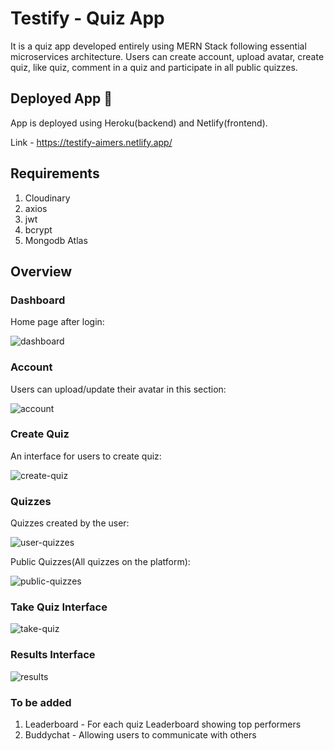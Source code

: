 
# Testify - Quiz App

It is a quiz app developed entirely using MERN Stack following essential microservices architecture. Users can create account, upload avatar, create quiz, like quiz, comment in a quiz and participate in all public quizzes.


## Deployed App 🚀
App is deployed using Heroku(backend) and Netlify(frontend).

Link - https://testify-aimers.netlify.app/

## Requirements
1. Cloudinary
2. axios
3. jwt
4. bcrypt
5. Mongodb Atlas

## Overview

### Dashboard
Home page after login:

![dashboard](https://i.ibb.co/tHQyrHw/image.png)

### Account
Users can upload/update their avatar in this section:

![account](https://i.ibb.co/hXHGkQy/image.png)

### Create Quiz
An interface for users to create quiz:

![create-quiz](https://i.ibb.co/FVL1ymL/image.png)

### Quizzes
Quizzes created by the user:

![user-quizzes](https://i.ibb.co/8gBWtfZ/image.png)

Public Quizzes(All quizzes on the platform):

![public-quizzes](https://i.ibb.co/LPGDh3p/image.png)

### Take Quiz Interface

![take-quiz](https://i.ibb.co/dKCHJXw/image.png)

### Results Interface

![results](https://i.ibb.co/nbp2Qvx/image.png)

### To be added

1. Leaderboard - For each quiz Leaderboard showing top performers
2. Buddychat - Allowing users to communicate with others

